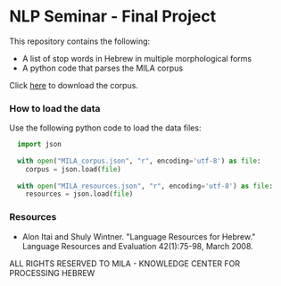# NLP Seminar - Final Project
This repository contains the following:
- A list of stop words in Hebrew in multiple morphological forms
- A python code that parses the MILA corpus

Click [here](https://technionmail-my.sharepoint.com/:u:/g/personal/ariel_kr_campus_technion_ac_il/EeDu_IrymyRHikVhciVqjJYBSRGn5_yQB2jzNVgjD9BCCA?e=saw9V5) to download the corpus.


### How to load the data
Use the following python code to load the data files:

```python
  import json
  
  with open("MILA_corpus.json", "r", encoding='utf-8') as file:
    corpus = json.load(file)
  
  with open("MILA_resources.json", "r", encoding='utf-8') as file:
    resources = json.load(file)
```

### Resources
- Alon Itai and Shuly Wintner. "Language Resources for Hebrew." Language Resources and Evaluation 42(1):75-98, March 2008.

ALL RIGHTS RESERVED TO MILA - KNOWLEDGE CENTER FOR PROCESSING HEBREW  
